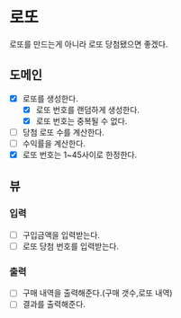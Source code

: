 # 로또
로또를 만드는게 아니라 로또 당첨됐으면 좋겠다.

## 도메인
- [x] 로또를 생성한다.
  - [x] 로또 번호를 랜덤하게 생성한다.
  - [x] 로또 번호는 중복될 수 없다.
- [ ] 당첨 로또 수를 계산한다.
- [ ] 수익률을 계산한다.
- [x] 로또 번호는 1~45사이로 한정한다.

## 뷰
### 입력
- [ ] 구입금액을 입력받는다.
- [ ] 로또 당첨 번호를 입력받는다.
### 출력
- [ ] 구매 내역을 출력해준다.(구매 갯수,로또 내역)
- [ ] 결과를 출력해준다.